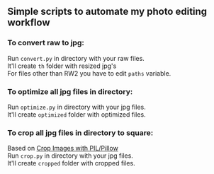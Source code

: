 ## Simple scripts to automate my photo editing workflow

### To convert raw to jpg:
  Run ```convert.py``` in directory with your raw files. <br/> It'll create ```th``` folder with resized jpg's <br/>
  For files other than RW2 you have to edit ```paths``` variable.

### To optimize all jpg files in directory:
  Run ```optimize.py``` in directory with your jpg files. <br/> It'll create ```optimized``` folder with optimized files.

### To crop all jpg files in directory to square:
  Based on [Crop Images with PIL/Pillow](http://matthiaseisen.com/pp/patterns/p0202/) <br/>
  Run ```crop.py``` in directory with your jpg files. <br/> It'll create ```cropped``` folder with cropped files.